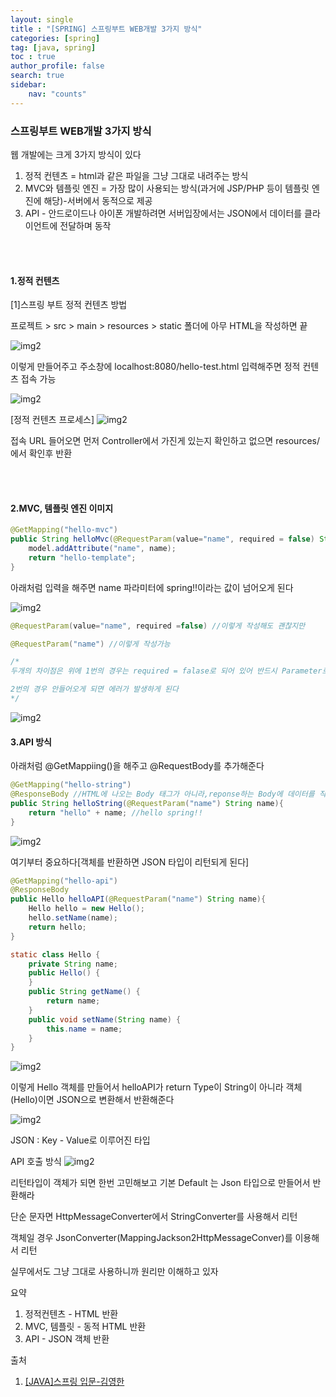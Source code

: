 ```yaml
---
layout: single
title : "[SPRING] 스프링부트 WEB개발 3가지 방식"
categories: [spring]
tag: [java, spring]
toc : true
author_profile: false
search: true
sidebar:
    nav: "counts"
---
```


### 스프링부트 WEB개발 3가지 방식

웹 개발에는 크게 3가지 방식이 있다
1. 정적 컨텐츠 = html과 같은 파일을 그냥 그대로 내려주는 방식
2. MVC와 템플릿 엔진 = 가장 많이 사용되는 방식(과거에 JSP/PHP 등이 템플릿 엔진에 해당)-서버에서 동적으로 제공
3. API - 안드로이드나 아이폰 개발하려면 서버입장에서는 JSON에서 데이터를 클라이언트에 전달하며 동작

<br>
<br>


#### 1.정적 컨텐츠

[1]스프링 부트 정적 컨텐츠 방법

프로젝트 > src > main > resources > static 폴더에 아무 HTML을 작성하면 끝

![img2](../../../images/posts/java/spring/chapter06/5.png)

이렇게 만들어주고 주소창에 localhost:8080/hello-test.html 입력해주면 정적 컨텐츠 접속 가능

![img2](../../../images/posts/java/spring/chapter06/6.png)

[정적 컨텐츠 프로세스]
![img2](../../../images/posts/java/spring/chapter06/7.png)

접속 URL 들어오면 먼저 Controller에서 가진게 있는지 확인하고 없으면 resources/ 에서 확인후 반환

<br>
<br>


#### 2.MVC, 템플릿 엔진 이미지

```java
@GetMapping("hello-mvc")
public String helloMvc(@RequestParam(value="name", required = false) String name, Model model){ //@RequestParam("name")을 기본으로 사용
    model.addAttribute("name", name);
    return "hello-template";
}
```

아래처럼 입력을 해주면 name 파라미터에 spring!!이라는 값이 넘어오게 된다

![img2](../../../images/posts/java/spring/chapter03/6.png)

```java
@RequestParam(value="name", required =false) //이렇게 작성해도 괜찮지만

@RequestParam("name") //이렇게 작성가능

/*
두개의 차이점은 위에 1번의 경우는 required = falase로 되어 있어 반드시 Parameter로 안들어와도 되지만

2번의 경우 안들어오게 되면 에러가 발생하게 된다
*/
```

![img2](../../../images/posts/java/spring/chapter06/8.png)

#### 3.API 방식
아래처럼 @GetMappiing()을 해주고 @RequestBody를 추가해준다
```java
@GetMapping("hello-string")
@ResponseBody //HTML에 나오는 Body 태그가 아니라,reponse하는 Body에 데이터를 직접 넣어주겠다
public String helloString(@RequestParam("name") String name){
    return "hello" + name; //hello spring!!
}
```

![img2](../../../images/posts/java/spring/chapter07/1.png)

여기부터 중요하다[객체를 반환하면 JSON 타입이 리턴되게 된다]

```java
@GetMapping("hello-api")
@ResponseBody
public Hello helloAPI(@RequestParam("name") String name){
    Hello hello = new Hello();
    hello.setName(name);
    return hello;
}

static class Hello {
    private String name;
    public Hello() {
    }
    public String getName() {
        return name;
    }
    public void setName(String name) {
        this.name = name;
    }
}
```
![img2](../../../images/posts/java/spring/chapter07/2.png)

이렇게 Hello 객체를 만들어서 helloAPI가 return Type이 String이 아니라 객체(Hello)이면 JSON으로 변환해서 반환해준다

![img2](../../../images/posts/java/spring/chapter07/3.png)

JSON : Key - Value로 이루어진 타입

API 호출 방식
![img2](../../../images/posts/java/spring/chapter07/4.png)

리턴타입이 객체가 되면 한번 고민해보고 기본 Default 는 Json 타입으로 만들어서 반환해라

단순 문자면 HttpMessageConverter에서 StringConverter를 사용해서 리턴

객체일 경우 JsonConverter(MappingJackson2HttpMessageConver)를 이용해서 리턴

실무에서도 그냥 그대로 사용하니까 원리만 이해하고 있자


요약
1. 정적컨텐츠 - HTML 반환
2. MVC, 템플릿 - 동적 HTML 반환
3. API - JSON 객체 반환
   
   

출처 
 1. [[JAVA]스프링 입문-김영한](https://www.inflearn.com/course/%EC%8A%A4%ED%94%84%EB%A7%81-%EC%9E%85%EB%AC%B8-%EC%8A%A4%ED%94%84%EB%A7%81%EB%B6%80%ED%8A%B8/dashboard)